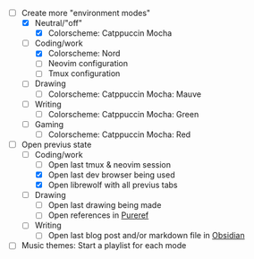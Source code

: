 
- [ ] Create more "environment modes"
  - [x] Neutral/"off"
    - [x] Colorscheme: Catppuccin Mocha
  - [ ] Coding/work
    - [x] Colorscheme: Nord
    - [ ] Neovim configuration
    - [ ] Tmux configuration
  - [ ] Drawing
    - [ ] Colorscheme: Catppuccin Mocha: Mauve
  - [ ] Writing
      - [ ] Colorscheme: Catppuccin Mocha: Green
  - [ ] Gaming
      - [ ] Colorscheme: Catppuccin Mocha: Red
  
- [ ] Open previus state
  - [ ] Coding/work
    - [ ] Open last tmux & neovim session
    - [x] Open last dev browser being used
    - [x] Open librewolf with all previus tabs
  - [ ] Drawing
    - [ ] Open last drawing being made
    - [ ] Open references in [Pureref](https://www.pureref.com/)
  - [ ] Writing
    - [ ] Open last blog post and/or markdown file in [Obsidian](https://obsidian.md/)

- [ ] Music themes: Start a playlist for each mode